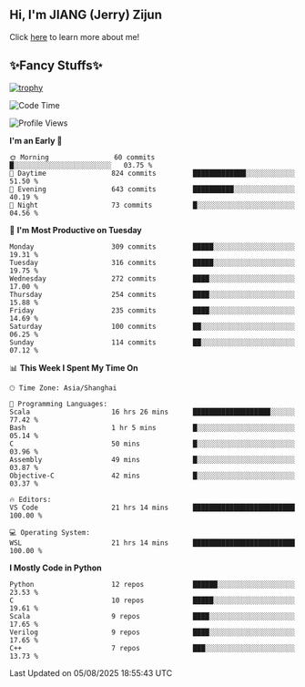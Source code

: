 ## Hi, I'm JIANG (Jerry) Zijun

Click [here](https://jzjerry.github.io/about/) to learn more about me!

## ✨Fancy Stuffs✨
[![trophy](https://github-profile-trophy.vercel.app/?username=jzjerry&theme=onedark)](https://github.com/ryo-ma/github-profile-trophy)
<!--START_SECTION:waka-->
![Code Time](http://img.shields.io/badge/Code%20Time-1%2C466%20hrs%2028%20mins-blue)

![Profile Views](http://img.shields.io/badge/Profile%20Views-2-blue)

**I'm an Early 🐤** 

```text
🌞 Morning                60 commits          █░░░░░░░░░░░░░░░░░░░░░░░░   03.75 % 
🌆 Daytime                824 commits         █████████████░░░░░░░░░░░░   51.50 % 
🌃 Evening                643 commits         ██████████░░░░░░░░░░░░░░░   40.19 % 
🌙 Night                  73 commits          █░░░░░░░░░░░░░░░░░░░░░░░░   04.56 % 
```
📅 **I'm Most Productive on Tuesday** 

```text
Monday                   309 commits         █████░░░░░░░░░░░░░░░░░░░░   19.31 % 
Tuesday                  316 commits         █████░░░░░░░░░░░░░░░░░░░░   19.75 % 
Wednesday                272 commits         ████░░░░░░░░░░░░░░░░░░░░░   17.00 % 
Thursday                 254 commits         ████░░░░░░░░░░░░░░░░░░░░░   15.88 % 
Friday                   235 commits         ████░░░░░░░░░░░░░░░░░░░░░   14.69 % 
Saturday                 100 commits         ██░░░░░░░░░░░░░░░░░░░░░░░   06.25 % 
Sunday                   114 commits         ██░░░░░░░░░░░░░░░░░░░░░░░   07.12 % 
```


📊 **This Week I Spent My Time On** 

```text
🕑︎ Time Zone: Asia/Shanghai

💬 Programming Languages: 
Scala                    16 hrs 26 mins      ███████████████████░░░░░░   77.42 % 
Bash                     1 hr 5 mins         █░░░░░░░░░░░░░░░░░░░░░░░░   05.14 % 
C                        50 mins             █░░░░░░░░░░░░░░░░░░░░░░░░   03.96 % 
Assembly                 49 mins             █░░░░░░░░░░░░░░░░░░░░░░░░   03.87 % 
Objective-C              42 mins             █░░░░░░░░░░░░░░░░░░░░░░░░   03.37 % 

🔥 Editors: 
VS Code                  21 hrs 14 mins      █████████████████████████   100.00 % 

💻 Operating System: 
WSL                      21 hrs 14 mins      █████████████████████████   100.00 % 
```

**I Mostly Code in Python** 

```text
Python                   12 repos            ██████░░░░░░░░░░░░░░░░░░░   23.53 % 
C                        10 repos            █████░░░░░░░░░░░░░░░░░░░░   19.61 % 
Scala                    9 repos             ████░░░░░░░░░░░░░░░░░░░░░   17.65 % 
Verilog                  9 repos             ████░░░░░░░░░░░░░░░░░░░░░   17.65 % 
C++                      7 repos             ███░░░░░░░░░░░░░░░░░░░░░░   13.73 % 
```




 Last Updated on 05/08/2025 18:55:43 UTC
<!--END_SECTION:waka-->
